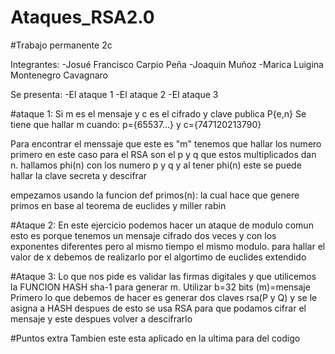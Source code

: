 # Ataques_RSA2.0

#Trabajo permanente 2c

Integrantes:
-Josué Francisco Carpio Peña
-Joaquin Muñoz
-Marica Luigina Montenegro Cavagnaro

Se presenta:
-El ataque 1
-El ataque 2
-El ataque 3

#ataque 1:
Si m es el mensaje y c es el cifrado y clave publica P{e,n}
  Se tiene que hallar m cuando: p={65537...} y c={747120213790}
  
  Para encontrar el menssaje que este es "m" tenemos que hallar los numero primero en este caso para el RSA son el p y q que estos multiplicados dan n.
  hallamos phi(n) con los numero p y q y al tener phi(n) este se puede hallar la clave secreta y descifrar 
  
 empezamos usando la funcion def primos(n): la cual hace que genere primos en base al teorema de euclides y miller rabin
 
#Ataque 2:
En este ejercicio podemos hacer un ataque de modulo comun esto es porque tenemos un mensaje cifrado dos veces y con los exponentes diferentes pero al mismo tiempo el mismo modulo.
para hallar el valor de x debemos de realizarlo por el algortimo de euclides extendido 


#Ataque 3:
Lo que nos pide es validar las firmas digitales y que utilicemos la FUNCION HASH sha-1 para generar m. Utilizar b=32 bits
(m)=mensaje
Primero lo que debemos de hacer es generar dos claves rsa(P y Q) y se le asigna a HASH despues de esto se usa RSA para que podamos cifrar el mensaje y este despues volver a descifrarlo

 #Puntos extra 
 Tambien este esta aplicado en la ultima para del codigo
 
